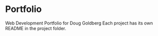# Portfolio
Web Development Portfolio for Doug Goldberg
Each project has its own README in the project folder.
